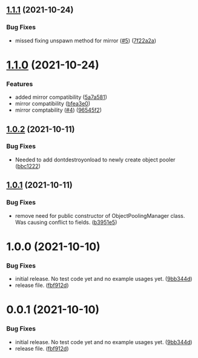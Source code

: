 ## [1.1.1](https://github.com/MirageNet/ObjectPooler/compare/v1.1.0...v1.1.1) (2021-10-24)


### Bug Fixes

* missed fixing unspawn method for mirror ([#5](https://github.com/MirageNet/ObjectPooler/issues/5)) ([7f22a2a](https://github.com/MirageNet/ObjectPooler/commit/7f22a2aca49886c89f153c6e9ac5f55a7ab2e768))

# [1.1.0](https://github.com/MirageNet/ObjectPooler/compare/v1.0.2...v1.1.0) (2021-10-24)


### Features

* added mirror compatibility ([5a7a581](https://github.com/MirageNet/ObjectPooler/commit/5a7a5811322ece643ad489b13f227cf4d0337db7))
* mirror compatibility ([bfea3e0](https://github.com/MirageNet/ObjectPooler/commit/bfea3e0580a59f0435a3cb017982a872c86c333b))
* mirror comptability ([#4](https://github.com/MirageNet/ObjectPooler/issues/4)) ([96545f2](https://github.com/MirageNet/ObjectPooler/commit/96545f2d9181b72125ce69988c5a8739b745dd00))

## [1.0.2](https://github.com/MirageNet/ObjectPooler/compare/v1.0.1...v1.0.2) (2021-10-11)


### Bug Fixes

* Needed to add dontdestroyonload to newly create object pooler ([bbc1222](https://github.com/MirageNet/ObjectPooler/commit/bbc12220dbc7abfae011d5ef812d2f0794afca66))

## [1.0.1](https://github.com/MirageNet/ObjectPooler/compare/v1.0.0...v1.0.1) (2021-10-11)


### Bug Fixes

* remove need for public constructor of ObjectPoolingManager class. Was causing conflict to fields. ([b3951e5](https://github.com/MirageNet/ObjectPooler/commit/b3951e539014169905a838190fc3f94c69ed99d2))

# 1.0.0 (2021-10-10)


### Bug Fixes

* initial release. No test code yet and no example usages yet. ([9bb344d](https://github.com/MirageNet/ObjectPooler/commit/9bb344d76a0258787c7b96f425f728b2b7e609a0))
* release file. ([fbf912d](https://github.com/MirageNet/ObjectPooler/commit/fbf912d0a35d03739c06205204589d7ec24b972f))

# 0.0.1 (2021-10-10)


### Bug Fixes

* initial release. No test code yet and no example usages yet. ([9bb344d](https://github.com/MirageNet/ObjectPooler/commit/9bb344d76a0258787c7b96f425f728b2b7e609a0))
* release file. ([fbf912d](https://github.com/MirageNet/ObjectPooler/commit/fbf912d0a35d03739c06205204589d7ec24b972f))
